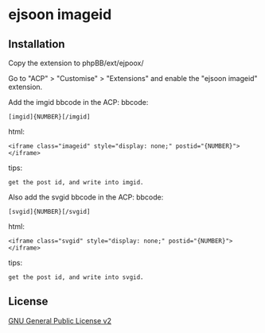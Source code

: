 # ejsoon imageid

## Installation

Copy the extension to phpBB/ext/ejpoox/

Go to "ACP" > "Customise" > "Extensions" and enable the "ejsoon imageid" extension.

Add the imgid bbcode in the ACP:
bbcode:
```
[imgid]{NUMBER}[/imgid]
```

html:
```
<iframe class="imageid" style="display: none;" postid="{NUMBER}"></iframe>
```

tips:
```
get the post id, and write into imgid.
```


Also add the svgid bbcode in the ACP:
bbcode:
```
[svgid]{NUMBER}[/svgid]
```

html:
```
<iframe class="svgid" style="display: none;" postid="{NUMBER}"></iframe>
```

tips:
```
get the post id, and write into svgid.
```


## License

[GNU General Public License v2](license.txt)
